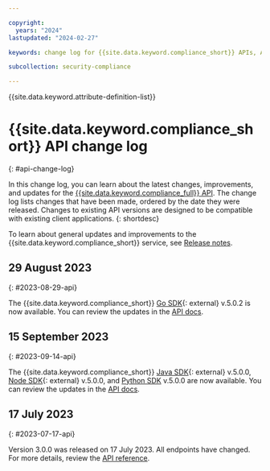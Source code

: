 ```yaml
---

copyright:
  years: "2024"
lastupdated: "2024-02-27"

keywords: change log for {{site.data.keyword.compliance_short}} APIs, API changelog, updates to {{site.data.keyword.compliance_short}} APIs

subcollection: security-compliance

---
```


{{site.data.keyword.attribute-definition-list}}

# {{site.data.keyword.compliance_short}} API change log
{: #api-change-log}

In this change log, you can learn about the latest changes, improvements, and updates for the [{{site.data.keyword.compliance_full}} API](/apidocs/security-compliance). The change log lists changes that have been made, ordered by the date they were released. Changes to existing API versions are designed to be compatible with existing client applications.
{: shortdesc}

To learn about general updates and improvements to the {{site.data.keyword.compliance_short}} service, see [Release notes](/docs/security-compliance?topic=security-compliance-release-notes).




## 29 August 2023
{: #2023-08-29-api}

The {{site.data.keyword.compliance_short}} [Go SDK](https://github.com/IBM/scc-go-sdk){: external} v.5.0.2 is now available. You can review the updates in the [API docs](/apidocs/security-compliance#introduction).

## 15 September 2023
{: #2023-09-14-api}

The {{site.data.keyword.compliance_short}} [Java SDK](https://github.com/IBM/scc-java-sdk){: external} v.5.0.0, [Node SDK](https://github.com/IBM/scc-node-sdk){: external} v.5.0.0, and [Python SDK](https://github.com/IBM/scc-python-sdk) v.5.0.0 are now available. You can review the updates in the [API docs](/apidocs/security-compliance#introduction).

## 17 July 2023
{: #2023-07-17-api}

Version 3.0.0 was released on 17 July 2023. All endpoints have changed. For more details, review the [API reference](/apidocs/security-compliance#introduction).

